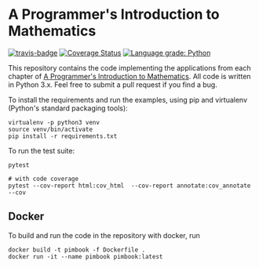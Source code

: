 # A Programmer's Introduction to Mathematics

[![travis-badge](https://travis-ci.org/pim-book/programmers-introduction-to-mathematics.svg?branch=master)](https://travis-ci.org/pim-book/programmers-introduction-to-mathematics) [![Coverage Status](https://coveralls.io/repos/github/pim-book/programmers-introduction-to-mathematics/badge.svg?branch=master)](https://coveralls.io/github/pim-book/programmers-introduction-to-mathematics?branch=master) [![Language grade: Python](https://img.shields.io/lgtm/grade/python/g/pim-book/programmers-introduction-to-mathematics.svg?logo=lgtm&logoWidth=18)](https://lgtm.com/projects/g/pim-book/programmers-introduction-to-mathematics/context:python)

This repository contains the code implementing the applications from each
chapter of [A Programmer's Introduction to Mathematics](https://pimbook.org).
All code is written in Python 3.x. Feel free to submit a pull request if you
find a bug.

To install the requirements and run the examples, using pip and virtualenv (Python's standard packaging tools):

```
virtualenv -p python3 venv
source venv/bin/activate
pip install -r requirements.txt
```

To run the test suite:

```
pytest

# with code coverage
pytest --cov-report html:cov_html  --cov-report annotate:cov_annotate --cov
```

## Docker

To build and run the code in the repository with docker, run

```
docker build -t pimbook -f Dockerfile . 
docker run -it --name pimbook pimbook:latest 
```
